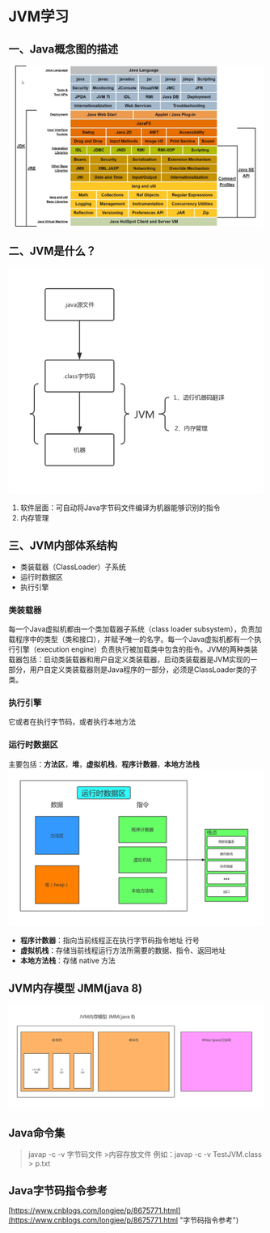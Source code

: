 # JVM学习 #
## 一、Java概念图的描述 ##
![img](java-eng.jpg)

## 二、JVM是什么？ ##
![img](JVM-gn.jpg)
1. 软件层面：可自动将Java字节码文件编译为机器能够识别的指令
2. 内存管理

## 三、JVM内部体系结构 ##
- 类装载器（ClassLoader）子系统
- 运行时数据区
- 执行引擎

### 类装载器 ###
每一个Java虚拟机都由一个类加载器子系统（class loader subsystem），负责加载程序中的类型（类和接口），并赋予唯一的名字。每一个Java虚拟机都有一个执行引擎（execution engine）负责执行被加载类中包含的指令。JVM的两种类装载器包括：启动类装载器和用户自定义类装载器，启动类装载器是JVM实现的一部分，用户自定义类装载器则是Java程序的一部分，必须是ClassLoader类的子类。

### 执行引擎 ###
它或者在执行字节码，或者执行本地方法

### 运行时数据区 ###
主要包括：**方法区**，**堆**，**虚拟机栈**，**程序计数器**，**本地方法栈**
![img](JVM-runTimeData.jpg)

-  **程序计数器**：指向当前线程正在执行字节码指令地址 行号
-  **虚拟机栈**：存储当前线程运行方法所需要的数据、指令、返回地址
-  **本地方法栈**：存储 native 方法

## JVM内存模型 JMM(java 8) ##
![img](JMM_java8.jpg)

## Java命令集 ##
> javap -c -v 字节码文件 >内容存放文件 例如：javap -c -v TestJVM.class > p.txt

## Java字节码指令参考 ##
[https://www.cnblogs.com/longjee/p/8675771.html](https://www.cnblogs.com/longjee/p/8675771.html "字节码指令参考")